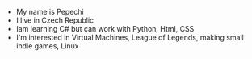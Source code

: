 - My name is Pepechi
- I live in Czech Republic
- Iam learning C# but can work with Python, Html, CSS
- I'm interested in Virtual Machines, League of Legends, making small indie games, Linux

<!---
Pepechi/Pepechi is a ✨ special ✨ repository because its `README.md` (this file) appears on your GitHub profile.
You can click the Preview link to take a look at your changes.
--->
